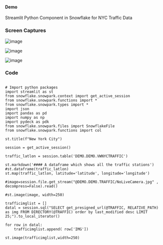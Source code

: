 #### Demo

Streamlit Python Component in Snowflake for NYC Traffic Data

### Screen Captures

![image](https://github.com/user-attachments/assets/543e5c2c-d05d-4415-a813-94e330e29bdf)


![image](https://github.com/user-attachments/assets/52af82f1-be30-4458-893b-7d6b3bdb2b4c)



![image](https://github.com/user-attachments/assets/3b1833e4-9688-40fb-88dc-6958c4ff38a0)



### Code 

````

# Import python packages
import streamlit as st
from snowflake.snowpark.context import get_active_session
from snowflake.snowpark.functions import *
from snowflake.snowpark.types import *
import json
import pandas as pd
import numpy as np
import pydeck as pdk
from snowflake.snowpark.files import SnowflakeFile
from snowflake.snowpark.functions import col

st.title(f"New York City")

session = get_active_session()

traffic_latlon = session.table('DEMO.DEMO.VWNYCTRAFFIC')

st.markdown('#### A dataframe which shows all the traffic stations')
#st.dataframe(traffic_latlon)
st.map(traffic_latlon, latitude='latitude', longitude='longitude')

#image=session.file.get_stream("@DEMO.DEMO.TRAFFIC/NoLiveCamera.jpg" , decompress=False).read()

#st.image(image, width=250)

trafficimglist = []
datal = session.sql("SELECT get_presigned_url(@TRAFFIC, RELATIVE_PATH) as img FROM DIRECTORY(@TRAFFIC) order by last_modified desc LIMIT 25;").to_local_iterator()

for row in datal:
    trafficimglist.append( row['IMG'])

st.image(trafficimglist,width=250)



````
